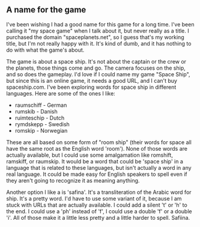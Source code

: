 ## A name for the game

I've been wishing I had a good name for this game for a long time.  I've been calling it "my space game" when I talk about it, but never really as a title.  I purchased the domain "spaceplanets.net", so I guess that's my working title, but I'm not really happy with it.  It's kind of dumb, and it has nothing to do with what the game's about.

The game is about a space ship.  It's not about the captain or the crew or the planets, those things come and go.  The camera focuses on the ship, and so does the gameplay.  I'd love if I could name my game "Space Ship", but since this is an online game, it needs a good URL, and I can't buy spaceship.com.  I've been exploring words for space ship in different languages.  Here are some of the ones I like:

- raumschiff - German
- rumskib - Danish
- ruimteschip - Dutch
- rymdskepp - Swedish
- romskip - Norwegian

These are all based on some form of "room ship" (their words for space all have the same root as the English word 'room').  None of those words are actually available, but I could use some amalgamation like romshift, ramskiff, or raumskip.  It would be a word that could be 'space ship' in a language that is related to these languages, but isn't actually a word in any real language.  It could be made easy for English speakers to spell even if they aren't going to recognize it as meaning anything.

Another option I like a is 'safina'.  It's a transliteration of the Arabic word for ship.  It's a pretty word.  I'd have to use some variant of it, because I am stuck with URLs that are actually available.  I could add a silent 't' or 'h' to the end.  I could use a 'ph' instead of 'f', I could use a double 'f' or a double 'i'.  All of those make it a little less pretty and a little harder to spell.  Safiina.
